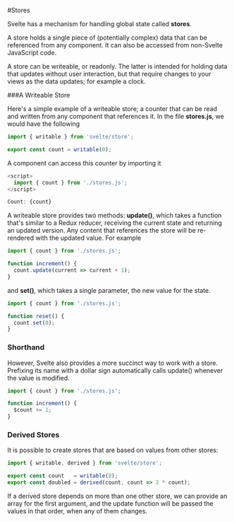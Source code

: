 #Stores

Svelte has a mechanism for handling global state called **stores**.

A store holds a single piece of (potentially complex) data that can be referenced from any component.  It can also be accessed from non-Svelte JavaScript code.

A store can be writeable, or readonly.  The latter is intended for holding data that updates without user interaction, but that require changes to your views as the data updates; for example a clock.

###A Writeable Store

Here's a simple example of a writeable store; a counter that can be read and written from any component that references it. In the file **stores.js**, we would have the following

```javascript
import { writable } from 'svelte/store';

export const count = writable(0);
```

A component can access this counter by importing it

```javascript
<script>
  import { count } from './stores.js';
</script>

Count: {count}
```

A writeable store provides two methods: **update()**, which takes  a function that's similar to a Redux reducer, receiving the current state and returning an updated version. Any content that references the store will be re-rendered with the updated value.  For example

```javascript
import { count } from './stores.js';

function increment() {
  count.update(current => current + 1);
}
```

and **set()**, which takes a single parameter, the new value for the state.

```javascript
import { count } from './stores.js';

function reset() {
  count.set(0);
}
```

### Shorthand

However, Svelte also provides a more succinct way to work with a store. Prefixing its name with a dollar sign automatically calls update() whenever the value is modified.

```javascript
import { count } from './stores.js';

function increment() {
  $count += 1;
}
```

### Derived Stores

It is possible to create stores that are based on values from other stores:

```javascript
import { writable, derived } from 'svelte/store';

export const count   = writable(0);
export const doubled = derived(count, count => 2 * count);
```

If a derived store depends on more than one other store, we can provide an array for the first argument, and the update function will be passed the values in that order, when any of them changes.

